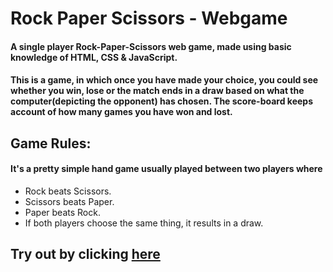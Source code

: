 # Rock Paper Scissors - Webgame
#### A single player Rock-Paper-Scissors web game, made using basic knowledge of HTML, CSS & JavaScript.

#### This is a game, in which once you have made your choice, you could see whether you win, lose or the match ends in a draw based on what the computer(depicting the opponent) has chosen. The score-board keeps account of how many games you have won and lost.

## Game Rules:
#### It's a pretty simple hand game usually played between two players where
* Rock beats Scissors.
* Scissors beats Paper.
* Paper beats Rock.
* If both players choose the same thing, it results in a draw.

## Try out by clicking [here](https://rubal0990.github.io/Rock-Paper-Scissors_Webgame/)
